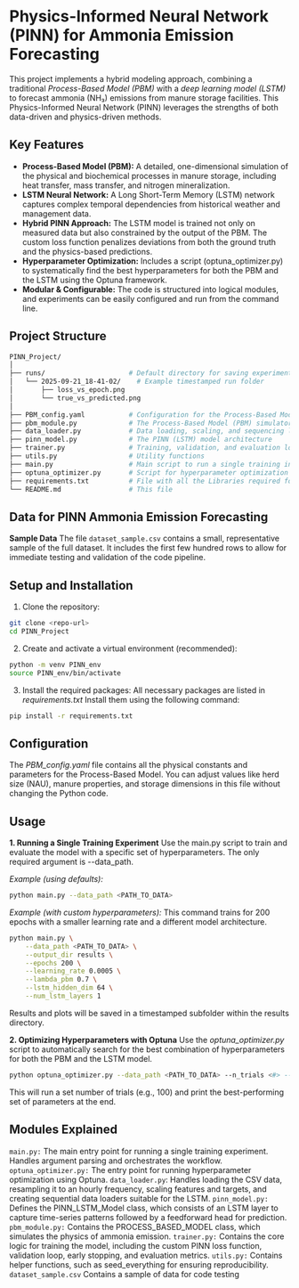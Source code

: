 <!-- README.md -->
# Physics-Informed Neural Network (PINN) for Ammonia Emission Forecasting

This project implements a hybrid modeling approach, combining a traditional *Process-Based Model (PBM)* with a *deep learning model (LSTM)* to forecast ammonia (NH₃) emissions from manure storage facilities. This Physics-Informed Neural Network (PINN) leverages the strengths of both data-driven and physics-driven methods.

## Key Features
- **Process-Based Model (PBM):** A detailed, one-dimensional simulation of the physical and biochemical processes in manure storage, including heat transfer, mass transfer, and nitrogen mineralization.
- **LSTM Neural Network:** A Long Short-Term Memory (LSTM) network captures complex temporal dependencies from historical weather and management data.
- **Hybrid PINN Approach:** The LSTM model is trained not only on measured data but also constrained by the output of the PBM. The custom loss function penalizes deviations from both the ground truth and the physics-based predictions.
- **Hyperparameter Optimization:** Includes a script (optuna_optimizer.py) to systematically find the best hyperparameters for both the PBM and the LSTM using the Optuna framework.
- **Modular & Configurable:** The code is structured into logical modules, and experiments can be easily configured and run from the command line.

## Project Structure
```bash
PINN_Project/
│
├── runs/                     # Default directory for saving experiment results
│   └── 2025-09-21_18-41-02/    # Example timestamped run folder
│       ├── loss_vs_epoch.png
│       └── true_vs_predicted.png
│
├── PBM_config.yaml           # Configuration for the Process-Based Model parameters and constants
├── pbm_module.py             # The Process-Based Model (PBM) simulator
├── data_loader.py            # Data loading, scaling, and sequencing logic for input data
├── pinn_model.py             # The PINN (LSTM) model architecture
├── trainer.py                # Training, validation, and evaluation logic 
├── utils.py                  # Utility functions
├── main.py                   # Main script to run a single training instance
├── optuna_optimizer.py       # Script for hyperparameter optimization
├── requirements.txt          # File with all the Libraries required for installation
└── README.md                 # This file
```

## Data for PINN Ammonia Emission Forecasting
**Sample Data**
The file ```dataset_sample.csv``` contains a small, representative sample of the full dataset. It includes the first few hundred rows to allow for immediate testing and validation of the code pipeline.

## Setup and Installation
1. Clone the repository:
```bash
git clone <repo-url>
cd PINN_Project
```
2. Create and activate a virtual environment (recommended):
```bash
python -m venv PINN_env
source PINN_env/bin/activate 
```
3. Install the required packages:
All necessary packages are listed in *requirements.txt* Install them using the following command:
```bash
pip install -r requirements.txt
```

## Configuration
The *PBM_config.yaml* file contains all the physical constants and parameters for the Process-Based Model. You can adjust values like herd size (NAU), manure properties, and storage dimensions in this file without changing the Python code.

## Usage
**1. Running a Single Training Experiment**
Use the main.py script to train and evaluate the model with a specific set of hyperparameters. The only required argument is --data_path.

*Example (using defaults):*
```bash
python main.py --data_path <PATH_TO_DATA>
```
*Example (with custom hyperparameters):*
This command trains for 200 epochs with a smaller learning rate and a different model architecture.
```bash
python main.py \
    --data_path <PATH_TO_DATA> \
    --output_dir results \
    --epochs 200 \
    --learning_rate 0.0005 \
    --lambda_pbm 0.7 \
    --lstm_hidden_dim 64 \
    --num_lstm_layers 1
```
Results and plots will be saved in a timestamped subfolder within the results directory.

**2. Optimizing Hyperparameters with Optuna**
Use the *optuna_optimizer.py* script to automatically search for the best combination of hyperparameters for both the PBM and the LSTM model.
```bash
python optuna_optimizer.py --data_path <PATH_TO_DATA> --n_trials <#> --output_dir <PATH_TO_OUTPUT_DIR>
```
This will run a set number of trials (e.g., 100) and print the best-performing set of parameters at the end.

## Modules Explained
```main.py:``` The main entry point for running a single training experiment. Handles argument parsing and orchestrates the workflow.
```optuna_optimizer.py:``` The entry point for running hyperparameter optimization using Optuna.
```data_loader.py```: Handles loading the CSV data, resampling it to an hourly frequency, scaling features and targets, and creating sequential data loaders suitable for the LSTM.
```pinn_model.py:``` Defines the PINN_LSTM_Model class, which consists of an LSTM layer to capture time-series patterns followed by a feedforward head for prediction.
```pbm_module.py:``` Contains the PROCESS_BASED_MODEL class, which simulates the physics of ammonia emission.
```trainer.py:``` Contains the core logic for training the model, including the custom PINN loss function, validation loop, early stopping, and evaluation metrics.
```utils.py:``` Contains helper functions, such as seed_everything for ensuring reproducibility.
```dataset_sample.csv``` Contains a sample of data for code testing
